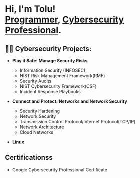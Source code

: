 <h1>Hi, I'm Tolu! <br/><a href="https://github.com/joshmadakor1">Programmer</a>, <a href="https://www.linkedin.com/in/joshmadakor/">Cybersecurity Professional</a>. 

<h2>👨‍💻 Cybersecurity Projects:</h2>

- <b>Play it Safe: Manage Security Risks</b>
  - Information Security (INFOSEC)
  - NIST Risk Management Framework(RMF)
  - Security Audits
  - NIST Cybersecurity Framework(CSF)
  - Incident Response Playbooks

- <b>Connect and Protect: Networks and Network Security</b>
  - Security Hardening
  - Network Security
  - Transmission Control Protocol/Internet Protocol(TCP/IP)
  - Network Architecture
  - Cloud Networks
    
- <b>Linux</b>
   

<h2> Certificationss</h2>

- Google Cybersecurity Professional Certificate
  

